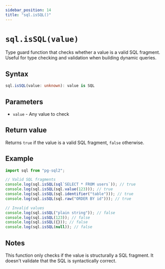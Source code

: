 ```yaml
---
sidebar_position: 14
title: "sql.isSQL()"
---
```


# `sql.isSQL(value)`

Type guard function that checks whether a value is a valid SQL fragment. Useful
for type checking and validation when building dynamic queries.

## Syntax

```typescript
sql.isSQL(value: unknown): value is SQL
```

## Parameters

- `value` - Any value to check

## Return value

Returns `true` if the value is a valid SQL fragment, `false` otherwise.

## Example

```js
import sql from "pg-sql2";

// Valid SQL fragments
console.log(sql.isSQL(sql`SELECT * FROM users`)); // true
console.log(sql.isSQL(sql.value(123))); // true
console.log(sql.isSQL(sql.identifier("table"))); // true
console.log(sql.isSQL(sql.raw("ORDER BY id"))); // true

// Invalid values
console.log(sql.isSQL("plain string")); // false
console.log(sql.isSQL(123)); // false
console.log(sql.isSQL({})); // false
console.log(sql.isSQL(null)); // false
```

## Notes

This function only checks if the value is structurally a SQL fragment. It
doesn't validate that the SQL is syntactically correct.

